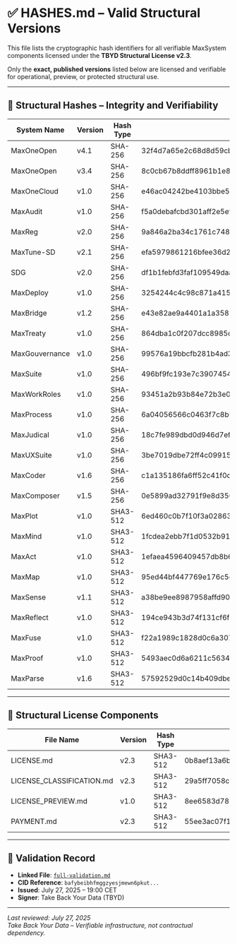 # ✅ HASHES.md – Valid Structural Versions

This file lists the cryptographic hash identifiers for all verifiable MaxSystem components licensed under the **TBYD Structural License v2.3**.

Only the **exact, published versions** listed below are licensed and verifiable for operational, preview, or protected structural use.

---

## 🔐 Structural Hashes – Integrity and Verifiability

| System Name         | Version | Hash Type  | Hash (SHA-256 or SHA3-512)                                                                                                        | IPFS CID (Preview)                                          |
|---------------------|---------|------------|-----------------------------------------------------------------------------------------------------------------------------------|--------------------------------------------------------------|
| MaxOneOpen          | v4.1    | SHA-256    | 32f4d7a65e2c68d8d59cb81ecb7bff99a5e6a46cb9bc15e8589301571dd7c758                                                                  | bafybeibhfmggzyesjmewn6pkut...                              |
| MaxOneOpen          | v3.4    | SHA-256    | 8c0cb67b8ddff8961b1e89679d81d6f3086867d606a23b77c4bf69a3a44c5500                                                                  | bafybeigpoj6k7t3rb3ebjqviw...                               |
| MaxOneCloud         | v1.0    | SHA-256    | e46ac04242be4103bbe5ca1402e325d981c3a2d5ebda0abe3d3fe5eb0b83e258                                                                  | bafybeigdofotquku...                                        |
| MaxAudit            | v1.0    | SHA-256    | f5a0debafcbd301aff2e5ef65f76f9a482697ab8f281b950c0e634fabfed9fac                                                                  | bafybeigxavj2rj5iewe2w6ynqu...                              |
| MaxReg              | v2.0    | SHA-256    | 9a846a2ba34c1761c748d6293074581ef0c1648fb2d3ba17d671c3df75bd996a                                                                  | bafybeibstpno5rwrxuor5dsyzw...                              |
| MaxTune-SD          | v2.1    | SHA-256    | efa5979861216bfee36d2593cef65fca74df09a4a5a25d2cd691831be8c23598                                                                  | bafybeihu6mvjhvax6eu24gmfa...                               |
| SDG                 | v2.0    | SHA-256    | df1b1febfd3faf109549daa57456686053fc1812630790a022e10e9b3efee8c9                                                                  | bafybeigojbmnon2icahk3qaxmx...                              |
| MaxDeploy           | v1.0    | SHA-256    | 3254244c4c98c871a415da12485a9b1dcba91e5124539aa1815aacb0291b410c                                                                  | bafybeie4hqnd6fcaimqtwxc4ztj54lmmkxb...                      |
| MaxBridge           | v1.2    | SHA-256    | e43e82ae9a4401a1a3582446224743d9a23817ed04e3598416309ce8bc75e08f                                                                  | bafybeiausa4foevxk7jhmjei3cyoapmlqj63...                     |
| MaxTreaty           | v1.0    | SHA-256    | 864dba1c0f207dcc8985dc7d953169c56ee2637a638e17b174f832c371d58a92                                                                  | bafybeienvm2acix65xotrox7ylso43bmsz2a...                     |
| MaxGouvernance      | v1.0    | SHA-256    | 99576a19bbcfb281b4ad31ec1ea420d94081e22a10333e50a3f7848355b6a696                                                                  | bafybeiezlacrk4kpdpblli7ehwlzy6z5rkz...                      |
| MaxSuite            | v1.0    | SHA-256    | 496bf9fc193e7c3907454f1fc5d88c4e26776ec2dd5833479b40c0fcd7b07384                                                                  | bafybeiaecrd32ll3bud24nbpv527ecd4tlm...                      |
| MaxWorkRoles        | v1.0    | SHA-256    | 93451a2b93b84e72b3e097aca288879ce914ae77e3e9401fb16e1304b6aa261a                                                                  | bafybeib2e6kehjojahwmvcp75ljq7vmo235...                      |
| MaxProcess          | v1.0    | SHA-256    | 6a04056566c0463f7c8b9cd48c6da483bc6c3266fafd6126d2e4854366d2ad17                                                                  | bafybeiay4irurfajtit4uqtxzuidtfmfpa67...                     |
| MaxJudical          | v1.0    | SHA-256    | 18c7fe989dbd0d946d7ef81d3493440045abb3012ea131188bc4a68c3ebd8f83                                                                  | bafybeietkj75rr676slafbxizehnjnqzcb2...                      |
| MaxUXSuite          | v1.0    | SHA-256    | 3be7019dbe72ff4c09915be06714bdfa4d784028464d68c81eb2610f0f851167                                                                  | bafybeifoxz2wzq6go5yaxwkn425ijztgdjqe...                     |
| MaxCoder            | v1.6    | SHA-256    | c1a135186fa6ff52c41f0d703189ef10d18608e4fe7a1a7a97fd7e7f6e5f70aa                                                                  | bafybeidshn3zqwvnrvztvq25ze4g7sqe7e7z5nkvq5qnxso5kqg6i5jq2m  |
| MaxComposer         | v1.5    | SHA-256    | 0e5899ad32791f9e8d35073393f4eb1a9278275d10f3466b0ccfc37756bc77c5                                                                  | bafybeiaa4it3ljqggowgim6mkblq3qrfvczqbf2rq4myt3fr7nmsdyozxe  |
| MaxPlot             | v1.0    | SHA3-512   | 6ed460c0b7f10f3a02863c3f35af0b2bea491b709ba8aa0b2f249e724d14d455cb40883604d24edc9ee267dd4ec4291912eeddd81b3ca4f383aa05a00b0de468 | bafybeib7pofaixblf55jb7uweaouvoz3lisdnijxmb6zs2cjhtpv4vbsd4 |
| MaxMind             | v1.0    | SHA3-512   | 1fcdea2ebb7f1d0532b912e999d4ab088b6e21c2890b8178b61b8eda886294a5f05fa6d05306a1eb7653867a961c073787698c290e91686a1e8fc068c8101e46 | bafybeigbn4b6qgajw4epyeponlrmizrip2l5pmemglvptkifu5mpfhvd6i |
| MaxAct              | v1.0    | SHA3-512   | 1efaea4596409457db8b6386faae8324ce769d7fb62410240944353c9eb34a3cc17ad64d4637a014ecef5fbc1a0729f868f9b43e53f6c016737d66c986403ef7 | bafybeia55f2j3kitpzk4rnfyiqpedfivndfn7vwpfmkoqv7chtm2xntowq |
| MaxMap              | v1.0    | SHA3-512   | 95ed44bf447769e176c5caf85be68d152a6879d4d3fc2cc8f89755c0ad553f2fb823d4a05430e77746c659df775589a5763bb0e3514bd83d8968cf0fd4d5e544 | bafybeicjgvlhnooczp2zpcdo2hnwqjueutcxa7yroznyuxqikduacqpfnq |
| MaxSense            | v1.1    | SHA3-512   | a38be9ee8987958affd905dbd23d7521b58f6221e65624aa5a1e600403ba98670968a03e04831b2f84ab404f5e71df18430d9911bfdb2b086d36c626be1f6ba3 | bafybeifwr4p63sqo3a2hq45bruh6gbrx3artkljru3v2ku45afwhen7eau |
| MaxReflect          | v1.0    | SHA3-512   | 194ce943b3d74f131cf6f67ebb47ae458567a36561b463833111b5360ffac0bc4fd7d559aa50c570a18babf74f1f70e302ad7225bb450de81ed2b89c27e2cf18 | bafybeicjcxmn2z4dalh3vo6aroejyu5gzrlp7tbkavmqxv6sladdju7f7e |
| MaxFuse             | v1.0    | SHA3-512   | f22a1989c1828d0c6a3077ddbc038376c1847c85b83b533207ebc88e40b86d792963d95d30d15fced316cb26ae237d3612b4d4b0199243238548e7e2e984aad3 | bafybeig523uaanlwrkddqxmheav7cfkogczmge2gohiwrr4dgusn3l2jje |
| MaxProof            | v1.0    | SHA3-512   | 5493aec0d6a6211c5634fb9366658be6491d145972d5af7c1a6fcdd225df6eb9d40014674121460c8ea1095c46f7756e7c4d43f3dcee6f2320c5eeb353c5fbf9 | bafybeidk6ji32qtmmj6whn7bs3kjr4io32jisningescxnj2kbvzoazw54 |
| MaxParse            | v1.6    | SHA3-512   | 57592529d0c14b409dbe6c82a60e640a5f92be8b802e40e2b6adbf7e8b1389be1be9edfdab978d7eb74807887feb8719b734e206b9efe99cd16d4b8c366e7a44 | bafybeih5esle3kgyf5thghbq27quffv7jl57j6ghfsdrhzeiw2uq6vpqzi |

---

## 📜 Structural License Components

| File Name                  | Version | Hash Type | Hash (SHA3-512)                                                                                                                   | IPFS CID                                                  |
|----------------------------|---------|-----------|------------------------------------------------------------------------------------------------------------------------------------|------------------------------------------------------------|
| LICENSE.md                 | v2.3    | SHA3-512  | 0b8aef13a6b089f3e7638a25dd503f261e4046e6a82a4c65f5e3d1d92c5f41faee08e34a52c31404ad46d4ea8285f61ebd5c867e2064128f165c3c00a5ce4398 | bafybeidccqpk4cf6arqrsxax5swc74feybi4lqrfv7leoqxuwpj3ylvciy |
| LICENSE_CLASSIFICATION.md | v2.3    | SHA3-512  | 29a5ff7058ce32bb582ae1e8871b66247691f21a389805cbff6f70fa21793d75596f7d0f3ce42bff0e4647fc4966e04ab31646c9f8d6350536a18d5798a54028 | bafybeig22jnvhzbg6u2w3hqpmlqto3g7xqxbrsklqlqxvj7qv4a2d5xlmy |
| LICENSE_PREVIEW.md        | v1.0    | SHA3-512  | 8ee6583d78074ea3bc17ef77435e3f5010f9ef1324aeea5ea245109ec6f69adf21d4317a6c6f72cd85c89b1a75e1aa2fd83634c70e9b302fc73a5ea81f113bde | bafybeiazsvqkzsyktcqxzmwqntobphuq3vvvx2yxsojsnzyqh2oz73cvxy |
| PAYMENT.md                 | v2.3    | SHA3-512  | 55ee3ac07f1f32a2689cf1c273ecfe934eb7fc6e8f56642971e5c8b2b3f1d7f16a4ccf1bcf7a8c17447d8bafccddf45fe1688c9d49a8f2cf9ea4506d69ab4030 | bafybeiaiwf5bgemzrtqq3nnbpy47erhkigizmd3xgmzqpyi7wlk7qxvw64 |

---

## 📄 Validation Record

- **Linked File**: [`full-validation.md`](./full-validation.md)  
- **CID Reference**: `bafybeibhfmggzyesjmewn6pkut...`  
- **Issued**: July 27, 2025 – 19:00 CET  
- **Signer**: Take Back Your Data (TBYD)

---

_Last reviewed: July 27, 2025_  
_Take Back Your Data – Verifiable infrastructure, not contractual dependency._
